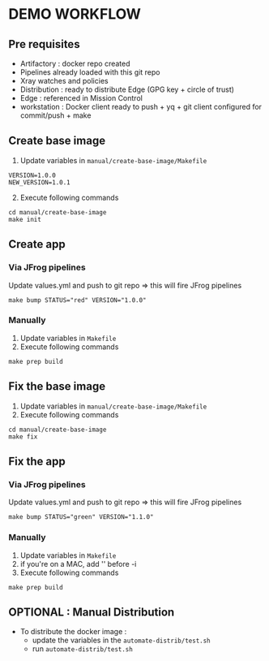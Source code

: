 # DEMO WORKFLOW

## Pre requisites
* Artifactory : docker repo created
* Pipelines already loaded with this git repo 
* Xray watches and policies
* Distribution : ready to distribute Edge (GPG key + circle of trust)
* Edge : referenced in Mission Control
* workstation : Docker client ready to push + yq + git client configured for commit/push + make

## Create base image

1. Update variables in `manual/create-base-image/Makefile`
```
VERSION=1.0.0
NEW_VERSION=1.0.1
```

2. Execute following commands
 ```
cd manual/create-base-image
make init
 ```

## Create app

### Via JFrog pipelines

Update values.yml and push to git repo => this will fire JFrog pipelines
 ```
make bump STATUS="red" VERSION="1.0.0" 
 ```

### Manually

1. Update variables in `Makefile`
2. Execute following commands
 ```
make prep build
 ```

## Fix the base image

1. Update variables in `manual/create-base-image/Makefile`
2. Execute following commands
 ```
cd manual/create-base-image
make fix
 ```

## Fix the app

### Via JFrog pipelines

Update values.yml and push to git repo => this will fire JFrog pipelines
 ```
make bump STATUS="green" VERSION="1.1.0" 
 ```

### Manually

1. Update variables in `Makefile`
2. if you're on a MAC, add '' before -i 
3. Execute following commands
 ```
make prep build 
 ```



## OPTIONAL : Manual Distribution

* To distribute the docker image :  
    * update the  variables in the `automate-distrib/test.sh`
    * run `automate-distrib/test.sh`

